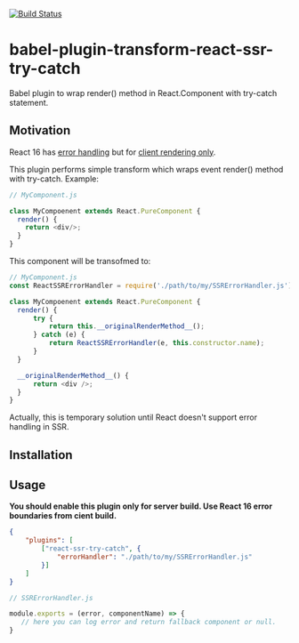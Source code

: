 [![Build Status](https://travis-ci.org/doochik/babel-plugin-transform-react-ssr-try-catch.svg?branch=master)](https://travis-ci.org/doochik/babel-plugin-transform-react-ssr-try-catch)

# babel-plugin-transform-react-ssr-try-catch

Babel plugin to wrap render() method in React.Component with try-catch statement.

## Motivation

React 16 has [error handling](https://reactjs.org/blog/2017/09/26/react-v16.0.html#better-error-handling) but for [client rendering only](https://github.com/facebook/react/issues/10442). 

This plugin performs simple transform which wraps event render() method with try-catch.
Example:
```js
// MyComponent.js

class MyCompoenent extends React.PureComponent {
  render() {
    return <div/>;
  }
}
```

This component will be transofmed to:
```js
// MyComponent.js
const ReactSSRErrorHandler = require('./path/to/my/SSRErrorHandler.js');

class MyCompoenent extends React.PureComponent {
  render() {
      try {
          return this.__originalRenderMethod__();
      } catch (e) {
          return ReactSSRErrorHandler(e, this.constructor.name);
      }
  }

  __originalRenderMethod__() {
      return <div />;
  }
}
```

Actually, this is temporary solution until React doesn't support error handling in SSR.

## Installation

## Usage

**You should enable this plugin only for server build. Use React 16 error boundaries from cient build.**

```json
{
    "plugins": [
        ["react-ssr-try-catch", {
            "errorHandler": "./path/to/my/SSRErrorHandler.js"
        }]
    ]
}
```

```js
// SSRErrorHandler.js

module.exports = (error, componentName) => {
   // here you can log error and return fallback component or null.
}
```
